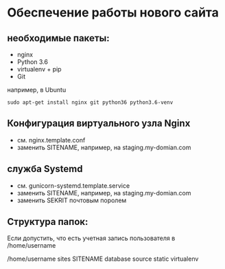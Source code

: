 Обеспечение работы нового сайта
================================
## необходимые пакеты:
* nginx
* Python 3.6
* virtualenv + pip
* Git


например, в Ubuntu
	
	sudo apt-get install nginx git python36 python3.6-venv

## Конфигурация виртуального узла Nginx

* см. nginx.template.conf
* заменить SITENAME, например, на staging.my-domian.com

## служба Systemd 

* см. gunicorn-systemd.template.service
* заменить SITENAME, например, на staging.my-domian.com
* заменить SEKRIT почтовым поролем 

## Структура папок:
Если допустить, что есть учетная запись пользователя в /home/username

/home/username
	sites
		SITENAME
			database
			source
			static
			virtualenv